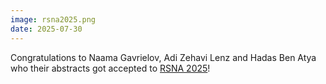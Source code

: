 ```yaml
---
image: rsna2025.png
date: 2025-07-30
---
```


Congratulations to Naama Gavrielov, Adi Zehavi Lenz and Hadas Ben Atya who their abstracts got accepted to [RSNA 2025](https://www.rsna.org/annual-meeting)!

